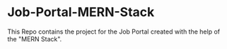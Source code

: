 # Job-Portal-MERN-Stack
This Repo contains the project for the Job Portal created with the help of the "MERN Stack".
